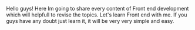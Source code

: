 Hello guys! Here Im going to share every content of Front end development which will helpfull to revise the topics. Let's learn Front end with me. 
If you guys have any doubt just learn it, it will be very very simple and easy.
